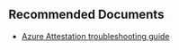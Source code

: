 <properties
  pagetitle=""
  service="microsoft.attestation"
  resource="attestationproviders"
  ms.author="sidittak"
  selfhelptype="Generic"
  supporttopicids="32743307,32743308,32743309,32743310,32743311,32743312"
  productpesids="17291"
  cloudenvironments="public"
  articleid="3e964ae0-0333-4a85-97c0-c418dcb8825c"
  ownershipid="AzureSecurity_AzureAttestation" />
## **Recommended Documents**

* [Azure Attestation troubleshooting guide](https://docs.microsoft.com/azure/attestation/troubleshoot-guide)